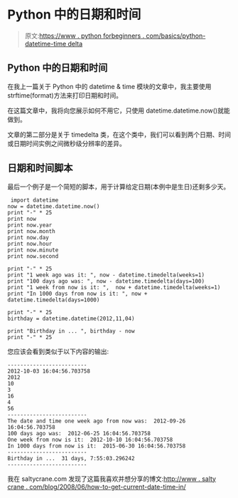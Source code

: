 # Python 中的日期和时间

> 原文:[https://www . python forbeginners . com/basics/python-datetime-time delta](https://www.pythonforbeginners.com/basics/python-datetime-timedelta)

## Python 中的日期和时间

在我上一篇关于 Python 中的 datetime & time 模块的文章中，我主要使用 strftime(format)方法来打印日期和时间。

在这篇文章中，我将向您展示如何不用它，只使用 datetime.datetime.now()就能做到。

文章的第二部分是关于 timedelta 类，在这个类中，我们可以看到两个日期、时间或日期时间实例之间微秒级分辨率的差异。

## 日期和时间脚本

最后一个例子是一个简短的脚本，用于计算给定日期(本例中是生日)还剩多少天。

```
 import datetime
now = datetime.datetime.now()
print "-" * 25
print now
print now.year
print now.month
print now.day
print now.hour
print now.minute
print now.second

print "-" * 25
print "1 week ago was it: ", now - datetime.timedelta(weeks=1)
print "100 days ago was: ", now - datetime.timedelta(days=100)
print "1 week from now is it: ",  now + datetime.timedelta(weeks=1)
print "In 1000 days from now is it: ", now + datetime.timedelta(days=1000)

print "-" * 25
birthday = datetime.datetime(2012,11,04)

print "Birthday in ... ", birthday - now
print "-" * 25
```

您应该会看到类似于以下内容的输出:

```
-------------------------
2012-10-03 16:04:56.703758
2012
10
3
16
4
56
-------------------------
The date and time one week ago from now was:  2012-09-26 16:04:56.703758
100 days ago was:  2012-06-25 16:04:56.703758
One week from now is it:  2012-10-10 16:04:56.703758
In 1000 days from now is it:  2015-06-30 16:04:56.703758
-------------------------
Birthday in ...  31 days, 7:55:03.296242
-------------------------
```

我在 saltycrane.com 发现了这篇我喜欢并想分享的博文:[http://www . salty crane . com/blog/2008/06/how-to-get-current-date-time-in/](http://www.saltycrane.com/blog/2008/06/how-to-get-current-date-and-time-in/ "How-to-get-current-date-and-time")